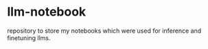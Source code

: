 # llm-notebook
repository to store my notebooks which were used for inference and finetuning llms. 
